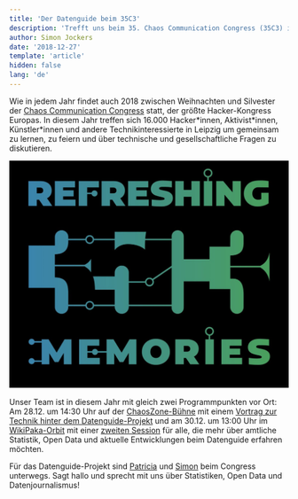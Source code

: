 ```yaml
---
title: 'Der Datenguide beim 35C3'
description: 'Trefft uns beim 35. Chaos Communication Congress (35C3) in Leipzig'
author: Simon Jockers
date: '2018-12-27'
template: 'article'
hidden: false
lang: 'de'
---
```


Wie in jedem Jahr findet auch 2018 zwischen Weihnachten und Silvester der [Chaos Communication Congress](https://events.ccc.de/congress/2018/) statt, der größte Hacker-Kongress Europas. In diesem Jahr treffen sich 16.000 Hacker\*innen, Aktivist\*innen, Künstler\*innen und andere Technikinteressierte in Leipzig um gemeinsam zu lernen, zu feiern und über technische und gesellschaftliche Fragen zu diskutieren.

![Logo des 35. Chaos Communication Congress](./35c3.jpg)

Unser Team ist in diesem Jahr mit gleich zwei Programmpunkten vor Ort: Am 28.12. um 14:30 Uhr auf der [ChaosZone-Bühne](https://35c3.c3nav.de/l/chaoszone-stage/) mit einem [Vortrag zur Technik hinter dem Datenguide-Projekt](https://cfp.chaoszone.cz/35c3/talk/QX9NBX/) und am 30.12. um 13:00 Uhr im [WikiPaka-Orbit](https://35c3.c3nav.de/l/wikipaka-dining/details/) mit einer [zweiten Session](https://cfp.verschwoerhaus.de/35c3/talk/RGU9XL/) für alle, die mehr über amtliche Statistik, Open Data und aktuelle Entwicklungen beim Datenguide erfahren möchten.

Für das Datenguide-Projekt sind [Patricia](https://twitter.com/pen1710) und [Simon](https://twitter.com/sjockers) beim Congress unterwegs. Sagt hallo und sprecht mit uns über Statistiken, Open Data und Datenjournalismus!
